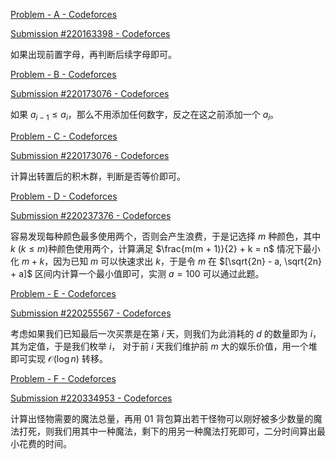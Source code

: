 [Problem - A - Codeforces](https://codeforces.com/contest/1862/problem/A)

[Submission #220163398 - Codeforces](https://codeforces.com/contest/1862/submission/220163398)

如果出现前置字母，再判断后续字母即可。

[Problem - B - Codeforces](https://codeforces.com/contest/1862/problem/B)

[Submission #220173076 - Codeforces](https://codeforces.com/contest/1862/submission/220173076)

如果 $a_{i - 1} \leq a_{i}$，那么不用添加任何数字，反之在这之前添加一个 $a_i$。

[Problem - C - Codeforces](https://codeforces.com/contest/1862/problem/C)

[Submission #220173076 - Codeforces](https://codeforces.com/contest/1862/submission/220173076)

计算出转置后的积木群，判断是否等价即可。

[Problem - D - Codeforces](https://codeforces.com/contest/1862/problem/D)

[Submission #220237376 - Codeforces](https://codeforces.com/contest/1862/submission/220237376)

容易发现每种颜色最多使用两个，否则会产生浪费，于是记选择 $m$ 种颜色，其中 $k$ $(k \leq m)$种颜色使用两个，计算满足 $\frac{m(m + 1)}{2} + k = n$ 情况下最小化 $m + k$，因为已知 $m$ 可以快速求出 $k$，于是令 $m$ 在 $[\sqrt{2n} - a, \sqrt{2n} + a]$ 区间内计算一个最小值即可，实测 $a = 100$ 可以通过此题。

[Problem - E - Codeforces](https://codeforces.com/contest/1862/problem/E)

[Submission #220255567 - Codeforces](https://codeforces.com/contest/1862/submission/220255567)

考虑如果我们已知最后一次买票是在第 $i$ 天，则我们为此消耗的 $d$ 的数量即为 $i$，其为定值，于是我们枚举 $i$， 对于前 $i$ 天我们维护前 $m$ 大的娱乐价值，用一个堆即可实现 $\mathcal O(\log n)$ 转移。

[Problem - F - Codeforces](https://codeforces.com/contest/1862/problem/F)

[Submission #220334953 - Codeforces](https://codeforces.com/contest/1862/submission/220334953)

计算出怪物需要的魔法总量，再用 01 背包算出若干怪物可以刚好被多少数量的魔法打死，则我们用其中一种魔法，剩下的用另一种魔法打死即可，二分时间算出最小花费的时间。